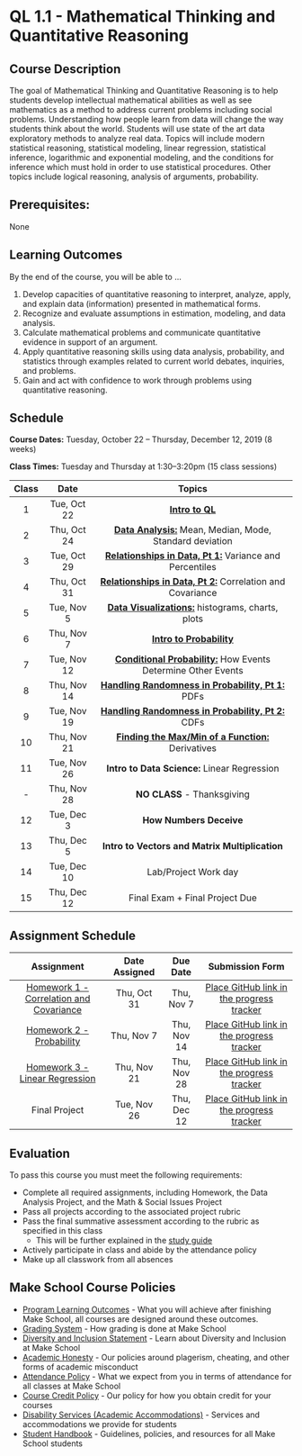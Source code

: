 # QL 1.1 - Mathematical Thinking and Quantitative Reasoning

## Course Description

The goal of Mathematical Thinking and Quantitative Reasoning is to help students develop intellectual mathematical abilities as well as see mathematics as a method to address current problems including social problems. Understanding how people learn from data will change the way students think about the world. Students will use state of the art data exploratory methods to analyze real data. Topics will include modern statistical reasoning, statistical modeling, linear regression, statistical inference, logarithmic and exponential modeling, and the conditions for inference which must hold in order to use statistical procedures.  Other topics include logical reasoning, analysis of arguments, probability.

## Prerequisites:  

None

## Learning Outcomes

By the end of the course, you will be able to ...

1. Develop capacities of quantitative reasoning to interpret, analyze, apply, and explain data (information) presented in mathematical forms.
1. Recognize and evaluate assumptions in estimation, modeling, and data analysis.
1. Calculate mathematical problems and communicate quantitative evidence in support of an argument.
1. Apply quantitative reasoning skills using data analysis, probability, and statistics through examples related to current world debates, inquiries, and problems.
1. Gain and act with confidence to work through problems using quantitative reasoning.

## Schedule

**Course Dates:** Tuesday, October 22 – Thursday, December 12, 2019 (8 weeks)

**Class Times:** Tuesday and Thursday at 1:30–3:20pm (15 class sessions)

| Class |          Date          |                 Topics                  |
|:-----:|:----------------------:|:---------------------------------------:|
|  1 |   Tue, Oct 22             | **[Intro to QL](https://docs.google.com/presentation/d/10puex-O20RivRpA9g6hSRr9VMEm4Ebbx5LqhmK1jXvw/edit?usp=sharing)** |
|  2 |   Thu, Oct 24             | **[Data Analysis:](./Notebooks/Descriptive_Statistics.ipynb)** Mean, Median, Mode, Standard deviation |
|  3 |   Tue, Oct 29             | **[Relationships in Data, Pt 1:](./Notebooks/relationships_data/Relationships_in_Data.ipynb)** Variance and Percentiles |
|  4 |   Thu, Oct 31             | **[Relationships in Data, Pt 2:](./Notebooks/relationships_data/Relationships_in_Data.ipynb)** Correlation and Covariance |
|  5 |   Tue, Nov 5              | **[Data Visualizations:](./Notebooks/visualizations/visualizations_in_data.ipynb)** histograms, charts, plots |
|  6 |   Thu, Nov 7              | **[Intro to Probability](./Notebooks/Probability.ipynb)**  |
|  7 |   Tue, Nov 12             | **[Conditional Probability:](./Notebooks/Conditional_Probability//Conditional_probability.ipynb)** How Events Determine Other Events |
|  8 |   Thu, Nov 14             | **[Handling Randomness in Probability, Pt 1:](./Notebooks/Handling_Randomness_in_Probability/pdf_cdf_Normal.ipynb)** PDFs |
|  9 |   Tue, Nov 19             | **[Handling Randomness in Probability, Pt 2:](./Notebooks/Handling_Randomness_in_Probability/pdf_cdf_Normal.ipynb)** CDFs |
| 10 |   Thu, Nov 21             | **[Finding the Max/Min of a Function:](./Notebooks/Calculus/partial_derivative.ipynb)** Derivatives |  
| 11 |   Tue, Nov 26             | **Intro to Data Science:** Linear Regression |
| -  |   Thu, Nov 28             | **NO CLASS** - Thanksgiving  |
| 12 |   Tue, Dec 3              | **How Numbers Deceive** |
| 13 |   Thu, Dec 5              | **Intro to Vectors and  Matrix Multiplication** |
| 14 |   Tue, Dec 10             | Lab/Project Work day  |
| 15 |   Thu, Dec 12             | Final Exam + Final Project Due |


## Assignment Schedule

|                        Assignment             | Date Assigned |   Due Date   |            Submission Form                   |
|:---------------------------------------------:|:-------------:|:------------:|:--------------------------------------------:|
| [Homework 1 - Correlation and Covariance]     |  Thu, Oct 31  |  Thu, Nov 7  | [Place GitHub link in the progress tracker]  |
| [Homework 2 - Probability]                    |  Thu, Nov 7   |  Thu, Nov 14 | [Place GitHub link in the progress tracker]  |
| [Homework 3 - Linear Regression]              |  Thu, Nov 21  |  Thu, Nov 28 | [Place GitHub link in the progress tracker]  |
| Final Project                                 |  Tue, Nov 26  |  Thu, Dec 12 | [Place GitHub link in the progress tracker]  |

[Homework 1 - Correlation and Covariance]: ./Assignments/HW1.ipynb
[Homework 2 - Probability]: ./Assignments/HW2.ipynb
[Homework 3 - Linear Regression]: ./Assignments/HW3.ipynb

[Place GitHub link in the progress tracker]: https://docs.google.com/spreadsheets/d/1T9CU4q9Ijg85fA5XSWPlfqbpSXuGshkL5lF6vAwWwJY/edit?usp=sharing

## Evaluation
To pass this course you must meet the following requirements:

- Complete all required assignments, including Homework, the Data Analysis Project, and the  Math & Social Issues Project
- Pass all projects according to the associated project rubric
- Pass the final summative assessment according to the rubric as specified in this class
    - This will be further explained in the [study guide](ADD_STUDY_GUIDE_LNK)
- Actively participate in class and abide by the attendance policy
- Make up all classwork from all absences

## Make School Course Policies

- [Program Learning Outcomes](https://make.sc/program-learning-outcomes) - What you will achieve after finishing Make School, all courses are designed around these outcomes.
- [Grading System](https://make.sc/grading-system) - How grading is done at Make School
- [Diversity and Inclusion Statement](https://make.sc/diversity-and-inclusion-statement) - Learn about Diversity and Inclusion at Make School
- [Academic Honesty](https://make.sc/academic-honesty-policy) - Our policies around plagerism, cheating, and other forms of academic misconduct
- [Attendance Policy](https://make.sc/attendance-policy) - What we expect from you in terms of attendance for all classes at Make School
- [Course Credit Policy](https://make.sc/course-credit-policy) - Our policy for how you obtain credit for your courses
- [Disability Services (Academic Accommodations)](https://make.sc/disability-services) - Services and accommodations we provide for students
- [Student Handbook](https://make.sc/student-handbook) - Guidelines, policies, and resources for all Make School students
